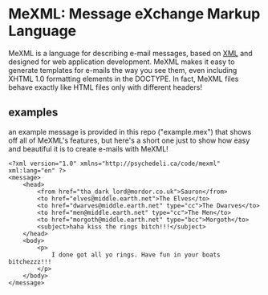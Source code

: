 MeXML: Message eXchange Markup Language
=======================================

MeXML is a language for describing e-mail messages, based on [XML](http://www.w3.org/XML/) and designed for web application development. MeXML makes it easy to generate templates for e-mails the way you see them, even including XHTML 1.0 formatting elements in the DOCTYPE. In fact, MeXML files behave exactly like HTML files only with different headers!

examples
--------

an example message is provided in this repo ("example.mex") that shows off all of MeXML's features, but here's a short one just to show how easy and beautiful it is to create e-mails with MeXML!

	<?xml version="1.0" xmlns="http://psychedeli.ca/code/mexml" xml:lang="en" ?>
	<message>
		<head>
			<from href="tha_dark_lord@mordor.co.uk">Sauron</from>
			<to href="elves@middle.earth.net">The Elves</to>
			<to href="dwarves@middle.earth.net" type="cc">The Dwarves</to>
			<to href="men@middle.earth.net" type="cc">The Men</to>
			<to href="morgoth@middle.earth.net" type="bcc">Morgoth</to>
			<subject>haha kiss the rings bitch!!!</subject>
		</head>
		<body>
			<p>
				I done got all yo rings. Have fun in your boats bitchezzz!!!
			</p>
		</body>
	</message>
